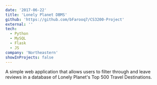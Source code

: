 ```yaml
---
date: '2017-06-22'
title: 'Lonely Planet DBMS'
github: 'https://github.com/bFarooq7/CS3200-Project'
external: ''
tech:
  - Python
  - MySQL
  - Flask
  - JS
company: 'Northeastern'
showInProjects: false
---
```


A simple web application that allows users to filter through and leave reviews in a database of Lonely Planet's Top 500 Travel Destinations.
